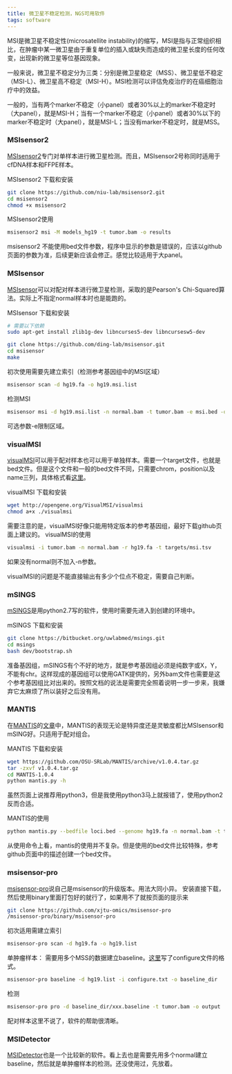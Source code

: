 ```yaml
---
title: 微卫星不稳定检测，NGS可用软件
tags: software
---
```


MSI是微卫星不稳定性(microsatellite instability)的缩写，MSI是指与正常组织相比，在肿瘤中某一微卫星由于重复单位的插入或缺失而造成的微卫星长度的任何改变，出现新的微卫星等位基因现象。

一般来说，微卫星不稳定分为三类：分别是微卫星稳定（MSS）、微卫星低不稳定（MSI-L）、微卫星高不稳定（MSI-H）。MSI检测可以评估免疫治疗的在癌细胞治疗中的效益。

一般的，当有两个marker不稳定（小panel）或者30%以上的marker不稳定时（大panel），就是MSI-H；当有一个marker不稳定（小panel）或者30%以下的marker不稳定时（大panel），就是MSI-L；当没有marker不稳定时，就是MSS。

### MSIsensor2
[MSIsensor2](https://github.com/niu-lab/msisensor2)专门对单样本进行微卫星检测。而且，MSIsensor2号称同时适用于cfDNA样本和FFPE样本。

MSIsensor2 下载和安装
```bash
git clone https://github.com/niu-lab/msisensor2.git
cd msisensor2
chmod +x msisensor2
```
MSIsensor2使用
```bash
msisensor2 msi -M models_hg19 -t tumor.bam -o results
```

msisensor2 不能使用bed文件参数，程序中显示的参数是错误的，应该以github页面的参数为准，后续更新应该会修正。感觉比较适用于大panel。

### MSIsensor
[MSIsensor](https://github.com/ding-lab/msisensor)可以对配对样本进行微卫星检测，采取的是Pearson's Chi-Squared算法。实际上不指定normal样本时也是能跑的。

MSIsensor 下载和安装
```bash
# 需要以下依赖
sudo apt-get install zlib1g-dev libncurses5-dev libncursesw5-dev

git clone https://github.com/ding-lab/msisensor.git
cd msisensor
make
```

初次使用需要先建立索引（检测参考基因组中的MSI区域）
```bash
msisensor scan -d hg19.fa -o hg19.msi.list
```

检测MSI
```bash
msisensor msi -d hg19.msi.list -n normal.bam -t tumor.bam -e msi.bed -o results
```
可选参数-e限制区域。

### visualMSI
[visualMSI](https://github.com/OpenGene/VisualMSI)可以用于配对样本也可以用于单独样本。需要一个target文件，也就是bed文件。但是这个文件和一般的bed文件不同，只需要chrom，position以及name三列，具体格式看[这里](https://github.com/OpenGene/VisualMSI/blob/master/targets/msi.tsv)。

visualMSI 下载和安装
```bash
wget http://opengene.org/VisualMSI/visualmsi
chmod a+x ./visualmsi
```

需要注意的是，visualMSI好像只能用特定版本的参考基因组，最好下载github页面上建议的。
visualMSI的使用
```bash
visualmsi -i tumor.bam -n normal.bam -r hg19.fa -t targets/msi.tsv
```
如果没有normal则不加入-n参数。

visualMSI的问题是不能直接输出有多少个位点不稳定，需要自己判断。

### mSINGS
[mSINGS](https://bitbucket.org/uwlabmed/msings/src/master/)是用python2.7写的软件，使用时需要先进入到创建的环境中。

mSINGS 下载和安装
```bash
git clone https://bitbucket.org/uwlabmed/msings.git
cd msings
bash dev/bootstrap.sh
```

准备基因组，mSINGS有个不好的地方，就是参考基因组必须是纯数字或X，Y，不能有chr。这样现成的基因组可以使用GATK提供的，另外bam文件也需要是这个参考基因组比对出来的。按照文档的说法是需要完全照着说明一步一步来，我嫌弃它太麻烦了所以装好之后没有用。

### MANTIS
在[MANTIS](https://github.com/OSU-SRLab/MANTIS)的[文章](https://www.ncbi.nlm.nih.gov/pmc/articles/PMC5352334/)中，MANTIS的表现无论是特异度还是灵敏度都比MSIsensor和mSING好。只适用于配对组合。

MANTIS 下载和安装
```bash
wget https://github.com/OSU-SRLab/MANTIS/archive/v1.0.4.tar.gz
tar -zxvf v1.0.4.tar.gz
cd MANTIS-1.0.4
python mantis.py -h
```
虽然页面上说推荐用python3，但是我使用python3马上就报错了，使用python2反而合适。

MANTIS的使用
```bash
python mantis.py --bedfile loci.bed --genome hg19.fa -n normal.bam -t tumor.bam -o file.txt --threads 8
```

从使用命令上看，mantis的使用并不复杂。但是使用的bed文件比较特殊，参考github页面中的描述创建一个bed文件。

### msisensor-pro
[msisensor-pro](https://github.com/xjtu-omics/msisensor-pro)说自己是msisensor的升级版本。用法大同小异。
安装直接下载，然后使用binary里面打包好的就行了，如果用不了就按页面的提示来
```bash
git clone https://github.com/xjtu-omics/msisensor-pro
/msisensor-pro/binary/msisensor-pro
```

初次适用需建立索引
```bash
msisensor-pro scan -d hg19.fa -o hg19.list
```

单肿瘤样本：
需要用多个MSS的数据建立baseline。[这里](https://github.com/xjtu-omics/msisensor-pro/wiki/Files-format)写了configure文件的格式。

```bash
msisensor-pro baseline -d hg19.list -i configure.txt -o baseline_dir
```

检测
```bash
msisensor-pro pro -d baseline_dir/xxx.baseline -t tumor.bam -o output
```
配对样本这里不说了，软件的帮助很清晰。


###  MSIDetector
[MSIDetector](https://github.com/SinOncology/MSIDetector)也是一个比较新的软件。看上去也是需要先用多个normal建立baseline，然后就是单肿瘤样本的检测。还没使用过，先放着。